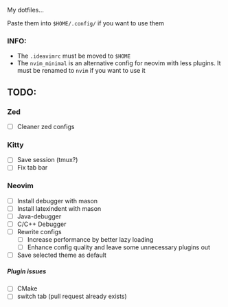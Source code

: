 My dotfiles...

Paste them into `$HOME/.config/` if you want to use them

### INFO:

- The `.ideavimrc` must be moved to `$HOME`
- The `nvim_minimal` is an alternative config for neovim with less plugins. It must be renamed to `nvim` if you want to use it

## TODO:

### Zed

- [ ] Cleaner zed configs

### Kitty

- [ ] Save session (tmux?)
- [ ] Fix tab bar

### Neovim

- [ ] Install debugger with mason
- [ ] Install latexindent with mason
- [ ] Java-debugger
- [ ] C/C++ Debugger
- [ ] Rewrite configs
    - [ ] Increase performance by better lazy loading
    - [ ] Enhance config quality and leave some unnecessary plugins out
- [ ] Save selected theme as default

##### Plugin issues

- [ ] CMake
- [ ] switch tab (pull request already exists)
